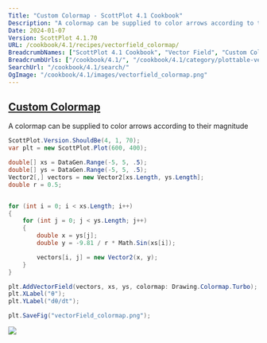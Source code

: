 ```yaml
---
Title: "Custom Colormap - ScottPlot 4.1 Cookbook"
Description: "A colormap can be supplied to color arrows according to their magnitude"
Date: 2024-01-07
Version: ScottPlot 4.1.70
URL: /cookbook/4.1/recipes/vectorfield_colormap/
BreadcrumbNames: ["ScottPlot 4.1 Cookbook", "Vector Field", "Custom Colormap"]
BreadcrumbUrls: ["/cookbook/4.1/", "/cookbook/4.1/category/plottable-vector-field", "/cookbook/4.1/recipes/vectorfield_colormap/"]
SearchUrl: "/cookbook/4.1/search/"
OgImage: "/cookbook/4.1/images/vectorfield_colormap.png"
---
```


<h2><a id='custom-colormap' href='/cookbook/4.1/recipes/vectorfield_colormap/'>Custom Colormap</a></h2>

A colormap can be supplied to color arrows according to their magnitude

```cs
ScottPlot.Version.ShouldBe(4, 1, 70);
var plt = new ScottPlot.Plot(600, 400);

double[] xs = DataGen.Range(-5, 5, .5);
double[] ys = DataGen.Range(-5, 5, .5);
Vector2[,] vectors = new Vector2[xs.Length, ys.Length];
double r = 0.5;


for (int i = 0; i < xs.Length; i++)
{
    for (int j = 0; j < ys.Length; j++)
    {
        double x = ys[j];
        double y = -9.81 / r * Math.Sin(xs[i]);

        vectors[i, j] = new Vector2(x, y);
    }
}

plt.AddVectorField(vectors, xs, ys, colormap: Drawing.Colormap.Turbo);
plt.XLabel("θ");
plt.YLabel("dθ/dt");

plt.SaveFig("vectorField_colormap.png");
```

<img src='../../images/vectorfield_colormap.png' class='d-block mx-auto my-5' />


